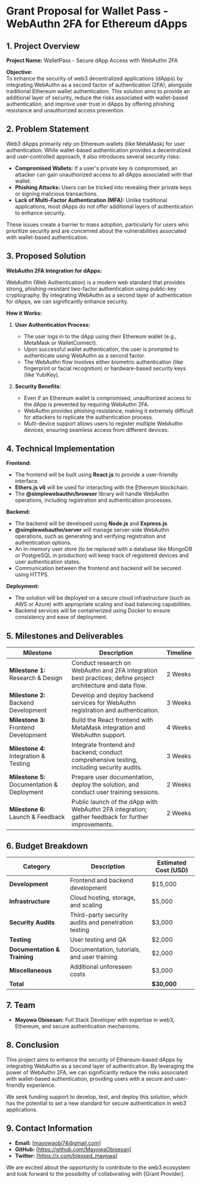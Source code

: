 # **Grant Proposal for Wallet Pass - WebAuthn 2FA for Ethereum dApps**

## **1. Project Overview**

**Project Name:** WalletPass - Secure dApp Access with WebAuthn 2FA

**Objective:**  
To enhance the security of web3 decentralized applications (dApps) by integrating WebAuthn as a second factor of authentication (2FA), alongside traditional Ethereum wallet authentication. This solution aims to provide an additional layer of security, reduce the risks associated with wallet-based authentication, and improve user trust in dApps by offering phishing resistance and unauthorized access prevention.

## **2. Problem Statement**

Web3 dApps primarily rely on Ethereum wallets (like MetaMask) for user authentication. While wallet-based authentication provides a decentralized and user-controlled approach, it also introduces several security risks:

- **Compromised Wallets:** If a user's private key is compromised, an attacker can gain unauthorized access to all dApps associated with that wallet.
- **Phishing Attacks:** Users can be tricked into revealing their private keys or signing malicious transactions.
- **Lack of Multi-Factor Authentication (MFA):** Unlike traditional applications, most dApps do not offer additional layers of authentication to enhance security.

These issues create a barrier to mass adoption, particularly for users who prioritize security and are concerned about the vulnerabilities associated with wallet-based authentication.

## **3. Proposed Solution**

**WebAuthn 2FA Integration for dApps:**

WebAuthn (Web Authentication) is a modern web standard that provides strong, phishing-resistant two-factor authentication using public-key cryptography. By integrating WebAuthn as a second layer of authentication for dApps, we can significantly enhance security.

**How it Works:**

1. **User Authentication Process:**
   - The user logs in to the dApp using their Ethereum wallet (e.g., MetaMask or WalletConnect).
   - Upon successful wallet authentication, the user is prompted to authenticate using WebAuthn as a second factor.
   - The WebAuthn flow involves either biometric authentication (like fingerprint or facial recognition) or hardware-based security keys (like YubiKey).

2. **Security Benefits:**
   - Even if an Ethereum wallet is compromised, unauthorized access to the dApp is prevented by requiring WebAuthn 2FA.
   - WebAuthn provides phishing resistance, making it extremely difficult for attackers to replicate the authentication process.
   - Multi-device support allows users to register multiple WebAuthn devices, ensuring seamless access from different devices.

## **4. Technical Implementation**

**Frontend:**

- The frontend will be built using **React.js** to provide a user-friendly interface.
- **Ethers.js v6** will be used for interacting with the Ethereum blockchain.
- The **@simplewebauthn/browser** library will handle WebAuthn operations, including registration and authentication processes.

**Backend:**

- The backend will be developed using **Node.js** and **Express.js**.
- **@simplewebauthn/server** will manage server-side WebAuthn operations, such as generating and verifying registration and authentication options.
- An in-memory user store (to be replaced with a database like MongoDB or PostgreSQL in production) will keep track of registered devices and user authentication states.
- Communication between the frontend and backend will be secured using HTTPS.

**Deployment:**

- The solution will be deployed on a secure cloud infrastructure (such as AWS or Azure) with appropriate scaling and load balancing capabilities.
- Backend services will be containerized using Docker to ensure consistency and ease of deployment.

## **5. Milestones and Deliverables**

| **Milestone**                  | **Description**                                                           | **Timeline**  |
|-------------------------------|---------------------------------------------------------------------------|---------------|
| **Milestone 1:** Research & Design      | Conduct research on WebAuthn and 2FA integration best practices; define project architecture and data flow. | 2 Weeks       |
| **Milestone 2:** Backend Development    | Develop and deploy backend services for WebAuthn registration and authentication.                       | 3 Weeks       |
| **Milestone 3:** Frontend Development   | Build the React frontend with MetaMask integration and WebAuthn support.                                | 4 Weeks       |
| **Milestone 4:** Integration & Testing  | Integrate frontend and backend; conduct comprehensive testing, including security audits.               | 3 Weeks       |
| **Milestone 5:** Documentation & Deployment | Prepare user documentation, deploy the solution, and conduct user training sessions.                    | 2 Weeks       |
| **Milestone 6:** Launch & Feedback      | Public launch of the dApp with WebAuthn 2FA integration; gather feedback for further improvements.      | 2 Weeks       |

## **6. Budget Breakdown**

| **Category**               | **Description**                                     | **Estimated Cost (USD)** |
|---------------------------|-----------------------------------------------------|--------------------------|
| **Development**            | Frontend and backend development                    | $15,000                  |
| **Infrastructure**         | Cloud hosting, storage, and scaling                 | $5,000                   |
| **Security Audits**        | Third-party security audits and penetration testing | $3,000                   |
| **Testing**                | User testing and QA                                 | $2,000                   |
| **Documentation & Training** | Documentation, tutorials, and user training         | $2,000                   |
| **Miscellaneous**          | Additional unforeseen costs                         | $3,000                   |
| **Total**                  |                                                     | **$30,000**              |

## **7. Team**

- **Mayowa Obisesan:** Full Stack Developer with expertise in web3, Ethereum, and secure authentication mechanisms.

## **8. Conclusion**

This project aims to enhance the security of Ethereum-based dApps by integrating WebAuthn as a second layer of authentication. By leveraging the power of WebAuthn 2FA, we can significantly reduce the risks associated with wallet-based authentication, providing users with a secure and user-friendly experience.

We seek funding support to develop, test, and deploy this solution, which has the potential to set a new standard for secure authentication in web3 applications.

## **9. Contact Information**

- **Email:** [mayowaobi74@gmail.com]
- **GitHub:** [https://github.com/MayowaObisesan]
- **Twitter:** [https://x.com/blessed_mayowa]
<!-- - **Website:** [] -->

We are excited about the opportunity to contribute to the web3 ecosystem and look forward to the possibility of collaborating with [Grant Provider].
